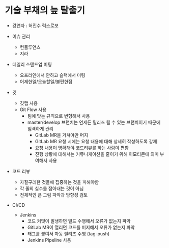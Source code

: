 # 기술 부채의 늪 탈출기

* 강연자 : 허진수 럭스로보
* 이슈 관리
  * 컨플루언스
  * 지라
* 데일리 스탠드업 미팅
  * 오프라인에서 안하고 슬랙에서 미팅
  * 어제한일/오늘할일/불편한점
* 깃
  * 깃랩 사용
  * Git Flow 사용
    * 팀에 맞는 규칙으로 변형해서 사용
    * master/develop 브랜치는 언제든 릴리즈 될 수 있는 브랜치이기 때문에 엄격하게 관리
      * GitLab MR을 거쳐야만 머지 
      * GitLab MR 요청 시에는 요청 내용에 대해 상세히 작성하도록 강제
      * 요청 내용이 명확해야 코드리뷰를 하는 사람이 편함
      * 진행 상황에 대해서는 커뮤니케이션을 줄이기 위해 이모티콘에 의미 부여해서 사용
* 코드 리뷰
  * 자질구레한 것들에 집중하는 것을 피해야함
  * 각 줄의 실수를 잡아내는 것이 아님
  * 전체적인 큰 그림 파악과 방향성 검토

* CI/CD
  * Jenkins
    * 코드 커밋이 발생하면 빌드 수행해서 오류가 없는지 파악
    * GitLab MR이 열리면 코드를 머지해서 오류가 없는지 파악
    * 태그를 붙여서 자동 릴리즈 수행 (tag-push) 
    * Jenkins Pipeline 사용